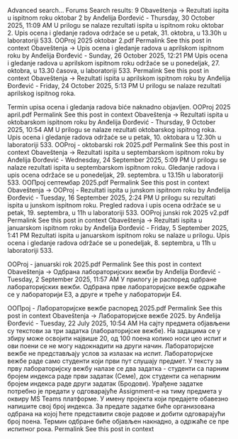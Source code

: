Advanced search...
Forums
Search results: 9
Obaveštenja -> Rezultati ispita u ispitnom roku oktobar 2
by Anđelija Đorđević - Thursday, 30 October 2025, 11:09 AM
U prilogu se nalaze rezultati ispita u ispitnom roku oktobar 2.
Upis ocena i gledanje radova održaće se u petak, 31. oktobra, u 13.30h u laboratoriji 533.
OOProj 2025 oktobar 2.pdf
Permalink
See this post in context
Obaveštenja -> Upis ocena i gledanje radova u aprilskom ispitnom roku
by Anđelija Đorđević - Sunday, 26 October 2025, 12:21 PM
Upis ocena i gledanje radova u aprilskom ispitnom roku održaće se u ponedeljak, 27. oktobra, u 13.30 časova, u laboratoriji 533.
Permalink
See this post in context
Obaveštenja -> Rezultati ispita u aprilskom ispitnom roku
by Anđelija Đorđević - Friday, 24 October 2025, 5:13 PM
U prilogu se nalaze rezultati aprilskog ispitnog roka.

Termin upisa ocena i gledanja radova biće naknadno objavljen.
OOProj 2025 april.pdf
Permalink
See this post in context
Obaveštenja -> Rezultati ispita u oktobarskom ispitnom roku
by Anđelija Đorđević - Thursday, 9 October 2025, 10:54 AM
U prilogu se nalaze rezultati oktobarskog ispitnog roka.
Upis ocena i gledanje radova održaće se u petak, 10. oktobara u 12.30h u laboratoriji 533.
OOProj - oktobarski rok 2025.pdf
Permalink
See this post in context
Obaveštenja -> Rezultati ispita u septembarskom ispitnom roku
by Anđelija Đorđević - Wednesday, 24 September 2025, 5:09 PM
U prilogu se nalaze rezultati ispita u septembarskom ispitnom roku.
Gledanje radova i upis ocena održaće se u ponedeljak, 29. septembra. u 13.15h u laboratoriji 533.
ООПрој септембар 2025.pdf
Permalink
See this post in context
Obaveštenja -> OOProj - Rezultati ispita u junskom ispitnom roku
by Anđelija Đorđević - Tuesday, 16 September 2025, 2:24 PM
U prilogu su rezultati ispita u junskom ispitnom roku.
Pregled radova i upis ocena održaće se u petak, 19. septembra, u 11h u laboratoriji 533.
OOProj junski rok 2025 v2.pdf
Permalink
See this post in context
Obaveštenja -> Rezultati ispita u januarskom ispitnom roku
by Anđelija Đorđević - Friday, 5 September 2025, 1:41 PM
Rezultati ispita u januarskom ispitnom roku se nalaze u prilogu. 
Upis ocena i gledanje radova održaće se u ponedeljak, 8. septembra, u 11h u laboratoriji 533.

OOProj - januarski rok 2025.pdf
Permalink
See this post in context
Obaveštenja -> Одбрана лабораторијских вежби
by Anđelija Đorđević - Tuesday, 2 September 2025, 11:57 AM
У прилогу је распоред одбране лабораторијских вежби.
Одбрана прве лабораторијске вежбе одржаће се у лабораторији Е3, а друге и треће у лабораторији Е4.

ООПрој - Лабораторијске вежбе распоред 2025.pdf
Permalink
See this post in context
Obaveštenja -> Лабораторијске вежбе 2025.
by Anđelija Đorđević - Tuesday, 22 July 2025, 10:54 AM
На сајту предмета објављени су текстови за три задатка (лабораторијске вежбе). На задацима се у збиру може освојити највише 20, од 100 поена колико носи цео испит и ови поени се не могу надокнадити на други начин. Лабораторијске вежбе не представљају услов за излазак на испит. Лабораторијске вежбе раде само студенти који први пут слушају предмет.
У тексту за прву лабораторијску вежбу налазе се два задатка - студенти са парним бројем индекса раде први задатак (Семе), док студенти са непарним бројем индекса раде други задатак (Бродови).
Урађене задатке потребно је предати у одговарајуће Assignment-е на тиму предмета у оквиру MS Teams платформе. У имену пројекта који предајете обавезно напишите свој број индекса.
За предате задатке биће организована одбрана на којој ћете представити своје радове и добити одговарајући број поена. Термин одбране биће објављен накнадно, а одржаће се пре испитног рока.
Permalink
See this post in context